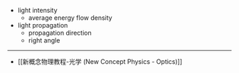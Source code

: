 - light intensity
    - average energy flow density
- light propagation
    - propagation direction
    - right angle
- ---
- [[新概念物理教程-光学 (New Concept Physics - Optics)]]
